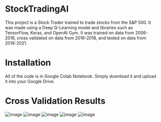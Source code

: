 # StockTradingAI
This project is a Stock Trader trained to trade stocks from the S&amp;P 500. It was made using a Deep Q-Learning model and libraries such as TensorFlow, Keras, and OpenAI Gym. It was trained on data from 2006-2016, cross validated on data from 2016-2018, and tested on data from 2018-2021.

# Installation
All of the code is in Google Colab Notebook. Simply download it and upload it into your Google Drive.

# Cross Validation Results
![image](https://user-images.githubusercontent.com/62225369/119423386-2a5f2f80-bcd1-11eb-9316-77c9e9fe3308.png)
![image](https://user-images.githubusercontent.com/62225369/119423412-36e38800-bcd1-11eb-8eec-1c8771937f46.png)
![image](https://user-images.githubusercontent.com/62225369/119423450-49f65800-bcd1-11eb-99d8-6a466697cc5d.png)
![image](https://user-images.githubusercontent.com/62225369/119423467-57abdd80-bcd1-11eb-887a-b94ce662575e.png)
![image](https://user-images.githubusercontent.com/62225369/119423484-672b2680-bcd1-11eb-90aa-1eb9f91e892e.png)
